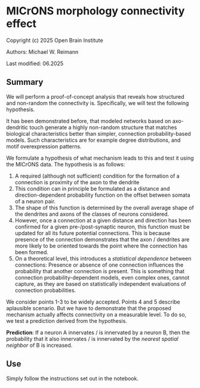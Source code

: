 # MICrONS morphology connectivity effect
Copyright (c) 2025 Open Brain Institute

Authors: Michael W. Reimann

Last modified: 06.2025

## Summary
We will perform a proof-of-concept analysis that reveals how structured and non-random the connectivity is. Specifically, we will test the following hypothesis.

It has been demonstrated before, that modeled networks based on axo-dendritic touch generate a highly non-random structure that matches biological characteristics better than simpler, connection probability-based models. Such characteristics are for example degree distributions, and motif overexpression patterns.

We formulate a hypothesis of what mechanism leads to this and test it using the MICrONS data. The hypothesis is as follows:

  1. A required (although not sufficient) condition for the formation of a connection is proximity of the axon to the dendrite
  2. This condition can in principle be formulated as a distance and direction-dependent probability function on the offset between somata of a neuron pair. 
  3. The shape of this function is determined by the overall average shape of the dendrites and axons of the classes of neurons considered.
  4. However, once a connection at a given distance and direction has been confirmed for a given pre-/post-synaptic neuron, this function must be updated for all its future potential connections. This is because presence of the connection demonstrates that the axon / dendrites are more likely to be oriented towards the point where the connection has been formed.
  5. On a theoretical level, this introduces a _statistical dependence_ between connections: Presence or absence of one connection influences the probability that another connection is present. This is something that connection probability-dependent models, even complex ones, cannot capture, as they are based on statistically independent evaluations of connection probabilities.

We consider points 1-3 to be widely accepted. Points 4 and 5 describe aplausible scenario. But we have to demonstrate that the proposed mechanism actually affects connectivity on a measurable level. To do so, we test a prediction derived from the hypothesis.

**Prediction**: If a neuron A innervates / is innervated by a neuron B, then the probability that it also innervates / is innervated by the _nearest spatial neighbor_ of B is increased.

## Use
Simply follow the instructions set out in the notebook.
